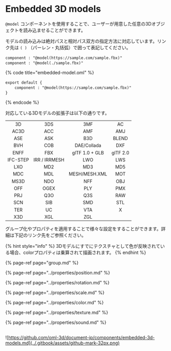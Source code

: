 # Embedded 3D models

`@model` コンポーネントを使用することで、ユーザーが用意した任意の3Dオブジェクトを読み込ませることができます。

モデルの読み込みは絶対パスと相対パス双方の指定方法に対応しています。リンク先は `( )` （パーレン・丸括弧）で囲って表記してください。

```text
component : "@model(https://sample.com/sample.fbx)"
component : "@model(./sample.fbx)"
```

{% code title="embedded-model.oml" %}
```text
export default {
    component : "@model(https://sample.com/sample.fbx)"
}
```
{% endcode %}

対応している3Dモデルの拡張子は以下の通りです。

|  |  |  |  |
| :---: | :---: | :---: | :---: |
| 3D | 3DS | 3MF | AC |
| AC3D | ACC | AMF | AMJ |
| ASE | ASK | B3D | BLEND |
| BVH | COB | DAE/Collada | DXF |
| ENFF | FBX | glTF 1.0 + GLB | glTF 2.0 |
| IFC-STEP | IRR / IRRMESH | LWO | LWS |
| LXO | MD2 | MD3 | MD5 |
| MDC | MDL | MESH/MESH.XML | MOT |
| MS3D | NDO | NFF | OBJ |
| OFF | OGEX | PLY | PMX |
| PRJ | Q3O | Q3S | RAW |
| SCN | SIB | SMD | STL |
| TER | UC | VTA | X |
| X3D | XGL | ZGL |  |

グループ化やプロパティを適用することで様々な設定をすることができます。詳細は下記のリンク先をご参照ください。

{% hint style="info" %}
3Dモデルにすでにテクスチャとして色が反映されている場合、colorプロパティは乗算されて描画されます。
{% endhint %}

{% page-ref page="group.md" %}

{% page-ref page="../properties/position.md" %}

{% page-ref page="../properties/rotation.md" %}

{% page-ref page="../properties/scale.md" %}

{% page-ref page="../properties/color.md" %}

{% page-ref page="../properties/texture.md" %}

{% page-ref page="../properties/sound.md" %}

## 

![https://github.com/oml-3d/document-jp/components/embedded-3d-models.md](../.gitbook/assets/github-mark-32px.png)

